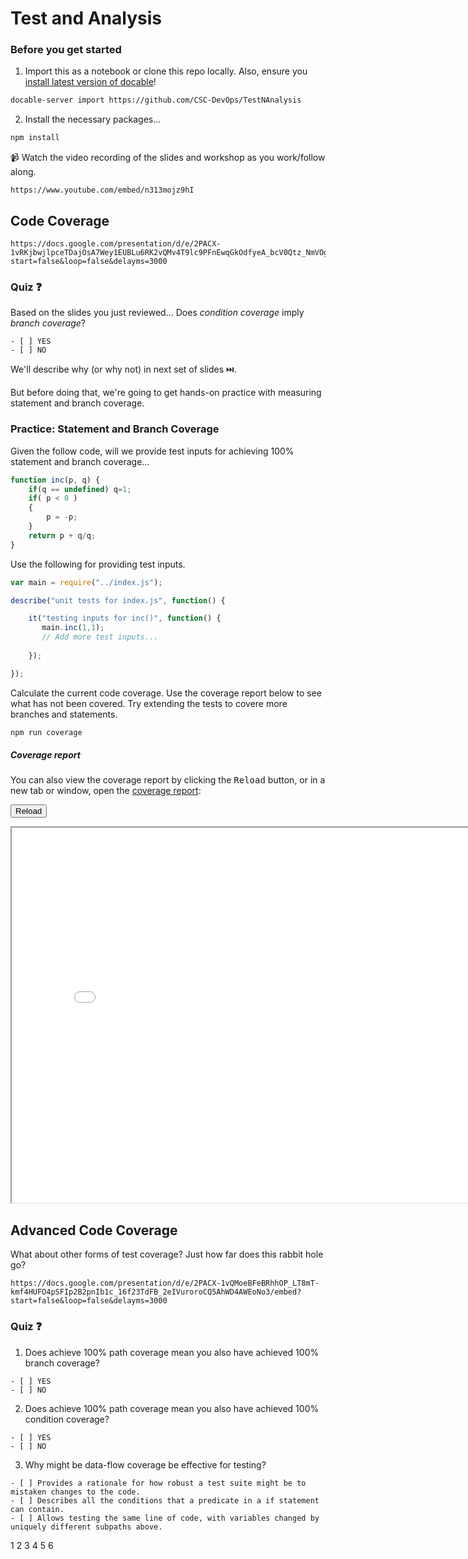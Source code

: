 # Test and Analysis

### Before you get started

1. Import this as a notebook or clone this repo locally. Also, ensure you [install latest version of docable](https://github.com/ottomatica/docable-notebooks/blob/master/docs/install.md)!

```bash
docable-server import https://github.com/CSC-DevOps/TestNAnalysis
```

2. Install the necessary packages...

```bash | {type: 'command'}
npm install
```

📹 Watch the video recording of the slides and workshop as you work/follow along.

``` | {type:'youtube'}
https://www.youtube.com/embed/n313mojz9hI
```

## Code Coverage

``` | {type:'slides'}
https://docs.google.com/presentation/d/e/2PACX-1vRKjbwjlpceTDajOsA7Wey1EUBLu6RK2vQMv4T9lc9PFnEwqGkOdfyeA_bcV0Qtz_NmVOg_vBF__tSr/embed?start=false&loop=false&delayms=3000
```

### Quiz ❓

Based on the slides you just reviewed... Does *condition coverage* imply *branch coverage*?

```js|{type:'quiz', quiz_type:'singlechoice', quiz_answers:'1'}
- [ ] YES
- [ ] NO
```

We'll describe why (or why not) in next set of slides ⏭️.

But before doing that, we're going to get hands-on practice with measuring statement and branch coverage.

### Practice: Statement and Branch Coverage

Given the follow code, will we provide test inputs for achieving 100% statement and branch coverage...

```js
function inc(p, q) {
    if(q == undefined) q=1;
    if( p < 0 )
    {
        p = -p;
    }
    return p + q/q;
}
```

Use the following for providing test inputs.

```js | {type: 'file', path: 'test/test.js'}
var main = require("../index.js");

describe("unit tests for index.js", function() {

    it("testing inputs for inc()", function() {
       main.inc(1,1);
       // Add more test inputs...
       
    });

});
```

Calculate the current code coverage. Use the coverage report below to see what has not been covered. Try extending the tests to covere more branches and statements.

```bash | {type: 'command'}
npm run coverage
```



##### Coverage report

You can also view the coverage report by clicking the <kbd>Reload</kbd> button, or in a new tab or window, open the [coverage report](coverage/lcov-report/index.html):

<button onclick="window.frames['serviceFrameSend'].src+='';">Reload</button>
<iframe id="serviceFrameSend" src="./coverage/lcov-report/index.html" width="800" height="600"  frameborder="1"></iframe>

## Advanced Code Coverage

What about other forms of test coverage? Just how far does this rabbit hole go?

``` | {type:'slides'}
https://docs.google.com/presentation/d/e/2PACX-1vQMoeBFeBRhhOP_LT8mT-kmf4HUFO4pSFIp2B2pnIb1c_16f23TdFB_2eIVuroroCQ5AhWD4AWEoNo3/embed?start=false&loop=false&delayms=3000
```

### Quiz ❓

1. Does achieve 100% path coverage mean you also have achieved 100% branch coverage?

```js|{type:'quiz', quiz_type:'singlechoice', quiz_answers:'0'}
- [ ] YES
- [ ] NO
```

2. Does achieve 100% path coverage mean you also have achieved 100% condition coverage?

```js|{type:'quiz', quiz_type:'singlechoice', quiz_answers:'1'}
- [ ] YES
- [ ] NO
```

3. Why might be data-flow coverage be effective for testing?

```js|{type:'quiz', quiz_type:'singlechoice', quiz_answers:'2'}
- [ ] Provides a rationale for how robust a test suite might be to mistaken changes to the code.
- [ ] Describes all the conditions that a predicate in a if statement can contain.
- [ ] Allows testing the same line of code, with variables changed by uniquely different subpaths above.
```

1
2
3
4
5
6
